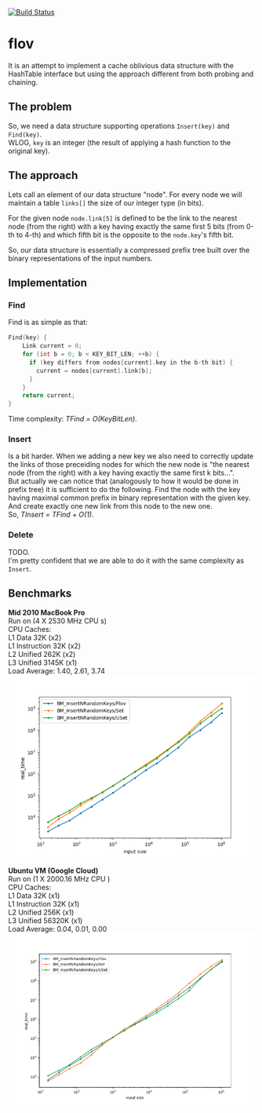[![Build Status](https://travis-ci.com/nickitat/flov.svg?branch=master)](https://travis-ci.com/nickitat/flov)

# flov
It is an attempt to implement a cache oblivious data structure with the HashTable interface but using the approach different from both probing and chaining.

## The problem
So, we need a data structure supporting operations `Insert(key)` and `Find(key)`. \
WLOG, `key` is an integer (the result of applying a hash function to the original key).

## The approach
Lets call an element of our data structure "node".
For every node we will maintain a table `links[]` the size of our integer type (in bits).

For the given node `node.link[5]` is defined to be the link to the nearest node (from the right) with a key having exactly the same first 5 bits (from 0-th to 4-th) and which fifth bit is the opposite to the `node.key`'s fifth bit.

So, our data structure is essentially a compressed prefix tree built over the binary representations of the input numbers.

## Implementation

### Find

Find is as simple as that:

```cpp
Find(key) {
    Link current = 0;
    for (int b = 0; b < KEY_BIT_LEN; ++b) {
      if (key differs from nodes[current].key in the b-th bit) {
        current = nodes[current].link[b];
      }
    }
    return current;
}
```

Time complexity: *TFind = O(KeyBitLen)*.

### Insert

Is a bit harder. When we adding a new key we also need to correctly update the links of those preceiding nodes for which the new node is "the nearest node (from the right) with a key having exactly the same first k bits...".\
But actually we can notice that (analogously to how it would be done in prefix tree) it is sufficient to do the following. Find the node with the key having maximal common prefix in binary representation with the given key. And create exactly one new link from this node to the new one.\
So, *TInsert = TFind + O(1)*.

### Delete

TODO.\
I'm pretty confident that we are able to do it with the same complexity as `Insert`.

## Benchmarks

**Mid 2010 MacBook Pro**\
Run on (4 X 2530 MHz CPU s)\
CPU Caches:\
  L1 Data 32K (x2)\
  L1 Instruction 32K (x2)\
  L2 Unified 262K (x2)\
  L3 Unified 3145K (x1)\
Load Average: 1.40, 2.61, 3.74
<img src="docs/bench_insert_mac.png" alt="alt text">

**Ubuntu VM (Google Cloud)**\
Run on (1 X 2000.16 MHz CPU )\
CPU Caches:\
  L1 Data 32K (x1)\
  L1 Instruction 32K (x1)\
  L2 Unified 256K (x1)\
  L3 Unified 56320K (x1)\
Load Average: 0.04, 0.01, 0.00
<img src="docs/bench_insert_ubuntu.png" alt="alt text">
